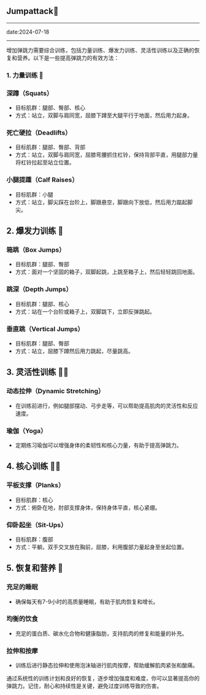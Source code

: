 ## Jumpattack💪

---

date:2024-07-18

---


增加弹跳力需要综合训练，包括力量训练、爆发力训练、灵活性训练以及正确的恢复和营养。以下是一些提高弹跳力的有效方法：

### 1. 力量训练 💪

### 深蹲（Squats）
- 目标肌群：腿部、臀部、核心
- 方式：站立，双脚与肩同宽，屈膝下蹲至大腿平行于地面，然后用力起身。

### 死亡硬拉（Deadlifts）
- 目标肌群：腿部、臀部、背部
- 方式：站立，双脚与肩同宽，屈膝弯腰抓住杠铃，保持背部平直，用腿部力量将杠铃拉起至站立位置。

### 小腿提踵（Calf Raises）
- 目标肌群：小腿
- 方式：站立，脚尖踩在台阶上，脚跟悬空，脚跟向下放低，然后用力踮起脚尖。

## 2. 爆发力训练 🚀

### 箱跳（Box Jumps）
- 目标肌群：腿部、臀部
- 方式：面对一个坚固的箱子，双脚起跳，上跳至箱子上，然后轻轻跳回地面。

### 跳深（Depth Jumps）
- 目标肌群：腿部、核心
- 方式：站在一个台阶或箱子上，双脚跳下，立即反弹跳起。

### 垂直跳（Vertical Jumps）
- 目标肌群：腿部、臀部
- 方式：站立，屈膝下蹲然后用力跳起，尽量跳高。

## 3. 灵活性训练 🧘‍♂️

### 动态拉伸（Dynamic Stretching）
- 在训练前进行，例如腿部摆动、弓步走等，可以帮助提高肌肉的灵活性和反应速度。

### 瑜伽（Yoga）
- 定期练习瑜伽可以增强身体的柔韧性和核心力量，有助于提高弹跳力。

## 4. 核心训练 🏋️‍♂️

### 平板支撑（Planks）
- 目标肌群：核心
- 方式：俯卧在地，肘部支撑身体，保持身体平直，核心紧绷。

### 仰卧起坐（Sit-Ups）
- 目标肌群：腹部
- 方式：平躺，双手交叉放在胸前，屈膝，利用腹部力量起身至坐起位置。

## 5. 恢复和营养 🍎

### 充足的睡眠
- 确保每天有7-9小时的高质量睡眠，有助于肌肉恢复和增长。

### 均衡的饮食
- 充足的蛋白质、碳水化合物和健康脂肪，支持肌肉的修复和能量的补充。

### 拉伸和按摩
- 训练后进行静态拉伸和使用泡沫轴进行肌肉按摩，帮助缓解肌肉紧张和酸痛。

通过系统性的训练计划和良好的恢复，逐步增加强度和难度，你可以显著提高你的弹跳力。记住，耐心和持续性是关键，避免过度训练导致的伤害。